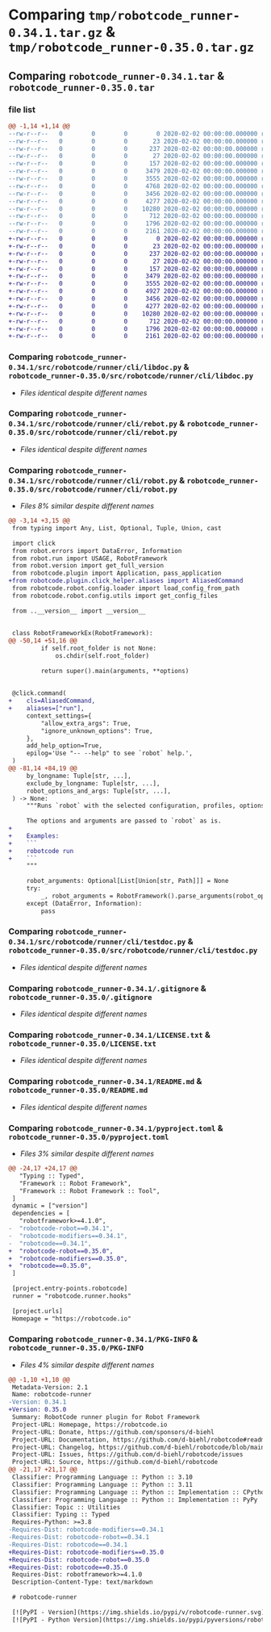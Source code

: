 # Comparing `tmp/robotcode_runner-0.34.1.tar.gz` & `tmp/robotcode_runner-0.35.0.tar.gz`

## Comparing `robotcode_runner-0.34.1.tar` & `robotcode_runner-0.35.0.tar`

### file list

```diff
@@ -1,14 +1,14 @@
--rw-r--r--   0        0        0        0 2020-02-02 00:00:00.000000 robotcode_runner-0.34.1/src/robotcode/runner/__init__.py
--rw-r--r--   0        0        0       23 2020-02-02 00:00:00.000000 robotcode_runner-0.34.1/src/robotcode/runner/__version__.py
--rw-r--r--   0        0        0      237 2020-02-02 00:00:00.000000 robotcode_runner-0.34.1/src/robotcode/runner/hooks.py
--rw-r--r--   0        0        0       27 2020-02-02 00:00:00.000000 robotcode_runner-0.34.1/src/robotcode/runner/py.typed
--rw-r--r--   0        0        0      157 2020-02-02 00:00:00.000000 robotcode_runner-0.34.1/src/robotcode/runner/cli/__init__.py
--rw-r--r--   0        0        0     3479 2020-02-02 00:00:00.000000 robotcode_runner-0.34.1/src/robotcode/runner/cli/libdoc.py
--rw-r--r--   0        0        0     3555 2020-02-02 00:00:00.000000 robotcode_runner-0.34.1/src/robotcode/runner/cli/rebot.py
--rw-r--r--   0        0        0     4768 2020-02-02 00:00:00.000000 robotcode_runner-0.34.1/src/robotcode/runner/cli/robot.py
--rw-r--r--   0        0        0     3456 2020-02-02 00:00:00.000000 robotcode_runner-0.34.1/src/robotcode/runner/cli/testdoc.py
--rw-r--r--   0        0        0     4277 2020-02-02 00:00:00.000000 robotcode_runner-0.34.1/.gitignore
--rw-r--r--   0        0        0    10280 2020-02-02 00:00:00.000000 robotcode_runner-0.34.1/LICENSE.txt
--rw-r--r--   0        0        0      712 2020-02-02 00:00:00.000000 robotcode_runner-0.34.1/README.md
--rw-r--r--   0        0        0     1796 2020-02-02 00:00:00.000000 robotcode_runner-0.34.1/pyproject.toml
--rw-r--r--   0        0        0     2161 2020-02-02 00:00:00.000000 robotcode_runner-0.34.1/PKG-INFO
+-rw-r--r--   0        0        0        0 2020-02-02 00:00:00.000000 robotcode_runner-0.35.0/src/robotcode/runner/__init__.py
+-rw-r--r--   0        0        0       23 2020-02-02 00:00:00.000000 robotcode_runner-0.35.0/src/robotcode/runner/__version__.py
+-rw-r--r--   0        0        0      237 2020-02-02 00:00:00.000000 robotcode_runner-0.35.0/src/robotcode/runner/hooks.py
+-rw-r--r--   0        0        0       27 2020-02-02 00:00:00.000000 robotcode_runner-0.35.0/src/robotcode/runner/py.typed
+-rw-r--r--   0        0        0      157 2020-02-02 00:00:00.000000 robotcode_runner-0.35.0/src/robotcode/runner/cli/__init__.py
+-rw-r--r--   0        0        0     3479 2020-02-02 00:00:00.000000 robotcode_runner-0.35.0/src/robotcode/runner/cli/libdoc.py
+-rw-r--r--   0        0        0     3555 2020-02-02 00:00:00.000000 robotcode_runner-0.35.0/src/robotcode/runner/cli/rebot.py
+-rw-r--r--   0        0        0     4927 2020-02-02 00:00:00.000000 robotcode_runner-0.35.0/src/robotcode/runner/cli/robot.py
+-rw-r--r--   0        0        0     3456 2020-02-02 00:00:00.000000 robotcode_runner-0.35.0/src/robotcode/runner/cli/testdoc.py
+-rw-r--r--   0        0        0     4277 2020-02-02 00:00:00.000000 robotcode_runner-0.35.0/.gitignore
+-rw-r--r--   0        0        0    10280 2020-02-02 00:00:00.000000 robotcode_runner-0.35.0/LICENSE.txt
+-rw-r--r--   0        0        0      712 2020-02-02 00:00:00.000000 robotcode_runner-0.35.0/README.md
+-rw-r--r--   0        0        0     1796 2020-02-02 00:00:00.000000 robotcode_runner-0.35.0/pyproject.toml
+-rw-r--r--   0        0        0     2161 2020-02-02 00:00:00.000000 robotcode_runner-0.35.0/PKG-INFO
```

### Comparing `robotcode_runner-0.34.1/src/robotcode/runner/cli/libdoc.py` & `robotcode_runner-0.35.0/src/robotcode/runner/cli/libdoc.py`

 * *Files identical despite different names*

### Comparing `robotcode_runner-0.34.1/src/robotcode/runner/cli/rebot.py` & `robotcode_runner-0.35.0/src/robotcode/runner/cli/rebot.py`

 * *Files identical despite different names*

### Comparing `robotcode_runner-0.34.1/src/robotcode/runner/cli/robot.py` & `robotcode_runner-0.35.0/src/robotcode/runner/cli/robot.py`

 * *Files 8% similar despite different names*

```diff
@@ -3,14 +3,15 @@
 from typing import Any, List, Optional, Tuple, Union, cast
 
 import click
 from robot.errors import DataError, Information
 from robot.run import USAGE, RobotFramework
 from robot.version import get_full_version
 from robotcode.plugin import Application, pass_application
+from robotcode.plugin.click_helper.aliases import AliasedCommand
 from robotcode.robot.config.loader import load_config_from_path
 from robotcode.robot.config.utils import get_config_files
 
 from ..__version__ import __version__
 
 
 class RobotFrameworkEx(RobotFramework):
@@ -50,14 +51,16 @@
         if self.root_folder is not None:
             os.chdir(self.root_folder)
 
         return super().main(arguments, **options)
 
 
 @click.command(
+    cls=AliasedCommand,
+    aliases=["run"],
     context_settings={
         "allow_extra_args": True,
         "ignore_unknown_options": True,
     },
     add_help_option=True,
     epilog='Use "-- --help" to see `robot` help.',
 )
@@ -81,14 +84,19 @@
     by_longname: Tuple[str, ...],
     exclude_by_longname: Tuple[str, ...],
     robot_options_and_args: Tuple[str, ...],
 ) -> None:
     """Runs `robot` with the selected configuration, profiles, options and arguments.
 
     The options and arguments are passed to `robot` as is.
+
+    Examples:
+    ```
+    robotcode run
+    ```
     """
 
     robot_arguments: Optional[List[Union[str, Path]]] = None
     try:
         _, robot_arguments = RobotFramework().parse_arguments(robot_options_and_args)
     except (DataError, Information):
         pass
```

### Comparing `robotcode_runner-0.34.1/src/robotcode/runner/cli/testdoc.py` & `robotcode_runner-0.35.0/src/robotcode/runner/cli/testdoc.py`

 * *Files identical despite different names*

### Comparing `robotcode_runner-0.34.1/.gitignore` & `robotcode_runner-0.35.0/.gitignore`

 * *Files identical despite different names*

### Comparing `robotcode_runner-0.34.1/LICENSE.txt` & `robotcode_runner-0.35.0/LICENSE.txt`

 * *Files identical despite different names*

### Comparing `robotcode_runner-0.34.1/README.md` & `robotcode_runner-0.35.0/README.md`

 * *Files identical despite different names*

### Comparing `robotcode_runner-0.34.1/pyproject.toml` & `robotcode_runner-0.35.0/pyproject.toml`

 * *Files 3% similar despite different names*

```diff
@@ -24,17 +24,17 @@
   "Typing :: Typed",
   "Framework :: Robot Framework",
   "Framework :: Robot Framework :: Tool",
 ]
 dynamic = ["version"]
 dependencies = [
   "robotframework>=4.1.0",
-  "robotcode-robot==0.34.1",
-  "robotcode-modifiers==0.34.1",
-  "robotcode==0.34.1",
+  "robotcode-robot==0.35.0",
+  "robotcode-modifiers==0.35.0",
+  "robotcode==0.35.0",
 ]
 
 [project.entry-points.robotcode]
 runner = "robotcode.runner.hooks"
 
 [project.urls]
 Homepage = "https://robotcode.io"
```

### Comparing `robotcode_runner-0.34.1/PKG-INFO` & `robotcode_runner-0.35.0/PKG-INFO`

 * *Files 4% similar despite different names*

```diff
@@ -1,10 +1,10 @@
 Metadata-Version: 2.1
 Name: robotcode-runner
-Version: 0.34.1
+Version: 0.35.0
 Summary: RobotCode runner plugin for Robot Framework
 Project-URL: Homepage, https://robotcode.io
 Project-URL: Donate, https://github.com/sponsors/d-biehl
 Project-URL: Documentation, https://github.com/d-biehl/robotcode#readme
 Project-URL: Changelog, https://github.com/d-biehl/robotcode/blob/main/CHANGELOG.md
 Project-URL: Issues, https://github.com/d-biehl/robotcode/issues
 Project-URL: Source, https://github.com/d-biehl/robotcode
@@ -21,17 +21,17 @@
 Classifier: Programming Language :: Python :: 3.10
 Classifier: Programming Language :: Python :: 3.11
 Classifier: Programming Language :: Python :: Implementation :: CPython
 Classifier: Programming Language :: Python :: Implementation :: PyPy
 Classifier: Topic :: Utilities
 Classifier: Typing :: Typed
 Requires-Python: >=3.8
-Requires-Dist: robotcode-modifiers==0.34.1
-Requires-Dist: robotcode-robot==0.34.1
-Requires-Dist: robotcode==0.34.1
+Requires-Dist: robotcode-modifiers==0.35.0
+Requires-Dist: robotcode-robot==0.35.0
+Requires-Dist: robotcode==0.35.0
 Requires-Dist: robotframework>=4.1.0
 Description-Content-Type: text/markdown
 
 # robotcode-runner
 
 [![PyPI - Version](https://img.shields.io/pypi/v/robotcode-runner.svg)](https://pypi.org/project/robotcode-runner)
 [![PyPI - Python Version](https://img.shields.io/pypi/pyversions/robotcode-runner.svg)](https://pypi.org/project/robotcode-runner)
```

